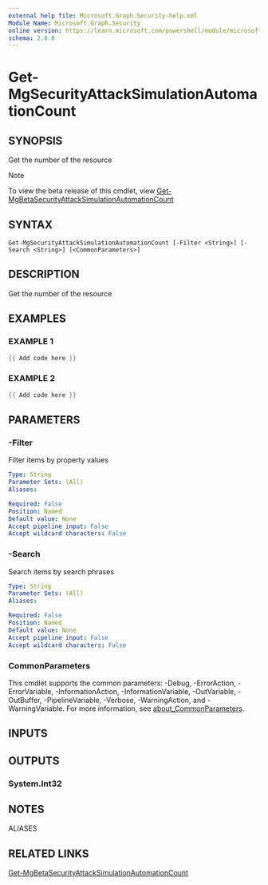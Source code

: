 ```yaml
---
external help file: Microsoft.Graph.Security-help.xml
Module Name: Microsoft.Graph.Security
online version: https://learn.microsoft.com/powershell/module/microsoft.graph.security/get-mgsecurityattacksimulationautomationcount
schema: 2.0.0
---
```


# Get-MgSecurityAttackSimulationAutomationCount

## SYNOPSIS
Get the number of the resource

> [!NOTE]
> To view the beta release of this cmdlet, view [Get-MgBetaSecurityAttackSimulationAutomationCount](/powershell/module/Microsoft.Graph.Beta.Security/Get-MgBetaSecurityAttackSimulationAutomationCount?view=graph-powershell-beta)

## SYNTAX

```
Get-MgSecurityAttackSimulationAutomationCount [-Filter <String>] [-Search <String>] [<CommonParameters>]
```

## DESCRIPTION
Get the number of the resource

## EXAMPLES

### EXAMPLE 1
```powershell
{{ Add code here }}
```

### EXAMPLE 2
```powershell
{{ Add code here }}
```

## PARAMETERS

### -Filter
Filter items by property values

```yaml
Type: String
Parameter Sets: (All)
Aliases:

Required: False
Position: Named
Default value: None
Accept pipeline input: False
Accept wildcard characters: False
```

### -Search
Search items by search phrases

```yaml
Type: String
Parameter Sets: (All)
Aliases:

Required: False
Position: Named
Default value: None
Accept pipeline input: False
Accept wildcard characters: False
```

### CommonParameters
This cmdlet supports the common parameters: -Debug, -ErrorAction, -ErrorVariable, -InformationAction, -InformationVariable, -OutVariable, -OutBuffer, -PipelineVariable, -Verbose, -WarningAction, and -WarningVariable. For more information, see [about_CommonParameters](http://go.microsoft.com/fwlink/?LinkID=113216).

## INPUTS

## OUTPUTS

### System.Int32
## NOTES

ALIASES

## RELATED LINKS
[Get-MgBetaSecurityAttackSimulationAutomationCount](/powershell/module/Microsoft.Graph.Beta.Security/Get-MgBetaSecurityAttackSimulationAutomationCount?view=graph-powershell-beta)
